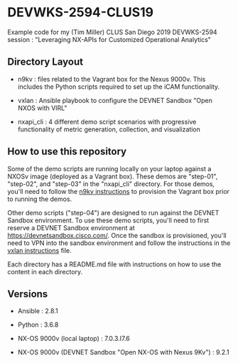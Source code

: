 # DEVWKS-2594-CLUS19

Example code for my (Tim Miller) CLUS San Diego 2019 DEVWKS-2594
session : "Leveraging NX-APIs for Customized Operational Analytics"

## Directory Layout

- n9kv : files related to the Vagrant box for the Nexus 9000v.
  This includes the Python scripts required to set up the iCAM
  functionality.

- vxlan : Ansible playbook to configure the DEVNET Sandbox
  "Open NXOS with VIRL"

- nxapi_cli : 4 different demo script scenarios with progressive
  functionality of metric generation, collection, and visualization

## How to use this repository

Some of the demo scripts are running locally on your laptop
against a NXOSv image (deployed as a Vagrant box).  These demos
are "step-01", "step-02", and "step-03" in the "nxapi_cli" directory.
For those demos, you'll need to follow the [n9kv instructions](n9kv/README.md)
to provision the Vagrant box prior to running the demos.

Other demo scripts ("step-04") are designed to run against the
DEVNET Sandbox environment.  To use these demo scripts, you'll need
to first reserve a DEVNET Sandbox environment at https://devnetsandbox.cisco.com/.
Once the sandbox is provisioned, you'll need to VPN into the sandbox
environment and follow the instructions in the [vxlan instructions](vxlan/README.md) 
file.

Each directory has a README.md file with instructions on how to use
the content in each directory.

## Versions

- Ansible : 2.8.1

- Python : 3.6.8

- NX-OS 9000v (local laptop) : 7.0.3.I7.6

- NX-OS 9000v (DEVNET Sandbox "Open NX-OS with Nexus 9Kv") : 9.2.1
